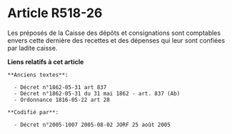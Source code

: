 # Article R518-26

Les préposés de la Caisse des dépôts et consignations sont comptables envers cette dernière des recettes et des dépenses qui
leur sont confiées par ladite caisse.

**Liens relatifs à cet article**

	**Anciens textes**:

	  - Décret n°1862-05-31 art 837
	  - Décret n°1862-05-31 du 31 mai 1862 - art. 837 (Ab)
	  - Ordonnance 1816-05-22 art 28

	**Codifié par**:

	  - Décret n°2005-1007 2005-08-02 JORF 25 août 2005
